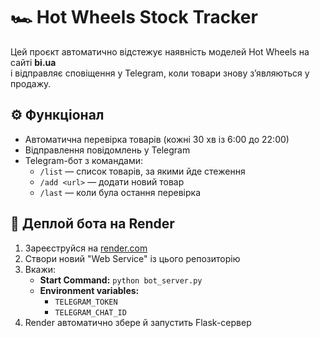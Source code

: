 # 🏎️ Hot Wheels Stock Tracker

Цей проєкт автоматично відстежує наявність моделей Hot Wheels на сайті **bi.ua**  
і відправляє сповіщення у Telegram, коли товари знову з’являються у продажу.

## ⚙️ Функціонал
- Автоматична перевірка товарів (кожні 30 хв із 6:00 до 22:00)
- Відправлення повідомлень у Telegram
- Telegram-бот з командами:
  - `/list` — список товарів, за якими йде стеження
  - `/add <url>` — додати новий товар
  - `/last` — коли була остання перевірка

## 🚀 Деплой бота на Render
1. Зареєструйся на [render.com](https://render.com)
2. Створи новий "Web Service" із цього репозиторію
3. Вкажи:
   - **Start Command:** `python bot_server.py`
   - **Environment variables:**
     - `TELEGRAM_TOKEN`
     - `TELEGRAM_CHAT_ID`
4. Render автоматично збере й запустить Flask-сервер
